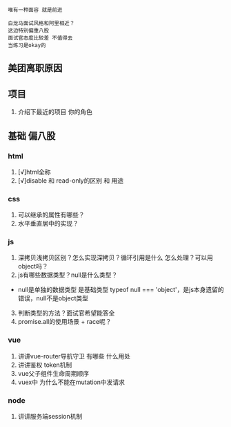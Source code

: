 ```
唯有一种面容 就是前进

白龙马面试风格和阿里相近？
这边特别偏重八股 
面试官态度比较差 不值得去
当练习是okay的
```
## 美团离职原因
## 项目
1. 介绍下最近的项目 你的角色
## 基础 偏八股
### html
1. [√]html全称
2. [√]disable 和 read-only的区别 和 用途
### css
1. 可以继承的属性有哪些？
2. 水平垂直居中的实现？
### js
1. 深拷贝浅拷贝区别？怎么实现深拷贝？循环引用是什么 怎么处理？可以用object吗？
2. js有哪些数据类型？null是什么类型？
  - null是单独的数据类型 是基础类型 typeof null === 'object'，是js本身遗留的错误，null不是object类型
3. 判断类型的方法？面试官希望能答全
4. promise.all的使用场景 + race呢？
### vue
1. 讲讲vue-router导航守卫 有哪些 什么用处
2. 讲讲鉴权 token机制 
3. vue父子组件生命周期顺序
4. vuex中 为什么不能在mutation中发请求
### node
1. 讲讲服务端session机制